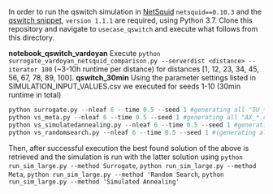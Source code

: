 In order to run the qswitch simulation in [NetSquid](https://netsquid.org) `netsquid==0.10.3` and the [qswitch snippet](https://github.com/Luisenden/netsquid-qswitch), `version 1.1.1` are required, using Python 3.7. Clone this repository and navigate to `usecase_qswitch` and execute what follows from this directory.

**notebook_qswitch_vardoyan**
Execute `python surrogate_vardoyan_netsquid_comparison.py --serverdist <distance> --iterator 100` (~3-10h runtime per distance) for distances [1, 12, 23, 34, 45, 56, 67, 78, 89, 100].
**qswitch_30min**
Using the parameter settings listed in SIMULATION_INPUT_VALUES.csv we executed for seeds 1-10 (30min runtime in total)

```python
python surrogate.py --nleaf 6 --time 0.5 --seed 1 #generating all "SU_*.csv" files
python vs_meta.py --nleaf 6 --time 0.5 --seed 1 #generating all "AX_*.csv" files
python vs_simulatedannealing.py --nleaf 6 --time 0.5 --seed 1 #generating all "SA_*.csv" files
python vs_randomsearch.py --nleaf 6 --time 0.5 --seed 1 #(generating all "RS_*.csv" files.
``` 

Then, after successful execution the best found solution of the above is retrieved and the simulation is run with the latter solution using
`python run_sim_large.py --method Surrogate`, `python run_sim_large.py --method Meta`, `python run_sim_large.py --method 'Random Search`, `python run_sim_large.py --method 'Simulated Annealing'`